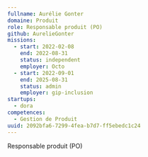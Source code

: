 ```yaml
---
fullname: Aurélie Gonter
domaine: Produit
role: Responsable produit (PO)
github: AurelieGonter
missions:
  - start: 2022-02-08
    end: 2022-08-31
    status: independent
    employer: Octo
  - start: 2022-09-01
    end: 2025-08-31
    status: admin
    employer: gip-inclusion
startups:
  - dora
competences:
  - Gestion de Produit
uuid: 2092bfa6-7299-4fea-b7d7-ff5ebedc1c24
---
```

Responsable produit (PO)